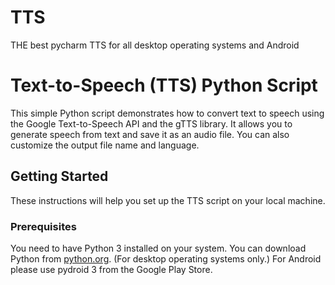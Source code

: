 # TTS
THE best pycharm TTS for all desktop operating systems and Android
# Text-to-Speech (TTS) Python Script

This simple Python script demonstrates how to convert text to speech using the Google Text-to-Speech API and the gTTS library. It allows you to generate speech from text and save it as an audio file. You can also customize the output file name and language.

## Getting Started

These instructions will help you set up the TTS script on your local machine.

### Prerequisites

You need to have Python 3 installed on your system. You can download Python from [python.org](https://www.python.org/downloads/).
(For desktop operating systems only.)
For Android please use pydroid 3 from the Google Play Store.
